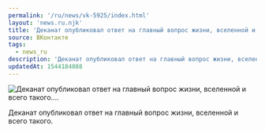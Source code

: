 ```yaml
---
permalink: '/ru/news/vk-5925/index.html'
layout: 'news.ru.njk'
title: 'Деканат опубликовал ответ на главный вопрос жизни, вселенной и всего такого.…'
source: ВКонтакте
tags:
  - news_ru
description: 'Деканат опубликовал ответ на главный вопрос жизни, вселенной и всего такого.…'
updatedAt: 1544184088
---
```

![Деканат опубликовал ответ на главный вопрос жизни, вселенной и всего такого.…](https://sun9-43.userapi.com/impf/Cvo_gUsDHjbNtNlFJmuRSVnBoGokEq46xtKsGw/8gBM0fMGrwo.jpg?size=720x960&quality=96&proxy=1&sign=2cc8502d31312bb4302b77b88a383887&c_uniq_tag=QaseHQ4NXkKI_0uRabLmHJUWjOb8IzvtSFVDyAxJtgM&type=album)

Деканат опубликовал ответ на главный вопрос жизни, вселенной и всего такого.
